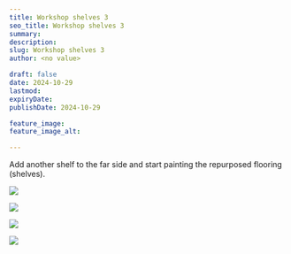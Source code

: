 ```yaml
---
title: Workshop shelves 3
seo_title: Workshop shelves 3
summary:
description:
slug: Workshop shelves 3
author: <no value>

draft: false
date: 2024-10-29
lastmod:
expiryDate:
publishDate: 2024-10-29

feature_image:
feature_image_alt:

---
```

Add another shelf to the far side and start painting the repurposed flooring (shelves).

![](/images/1272.jpeg)

![](/images/1273.jpeg)

![](/images/1274.jpeg)

![](/images/1275.jpeg)